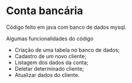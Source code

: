 # Conta bancária  

Código feito em java com banco de dados mysql.

Algumas funcionalidades do código

 - Criação de uma tabela no banco de dados;
 - Cadastro de um novo cliente;
 - Listagem dos dados da conta;
 - Deletar determinado cliente;
 - Atualizar dados do cliente.
  
  

